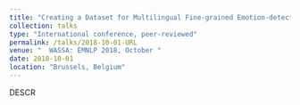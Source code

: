 ```yaml
---
title: "Creating a Dataset for Multilingual Fine-grained Emotion-detection Using Gamification-based Annotation"
collection: talks
type: "International conference, peer-reviewed"
permalink: /talks/2018-10-01-URL
venue: "  WASSA: EMNLP 2018, October "
date: 2018-10-01
location: "Brussels, Belgium"
---
```


DESCR
